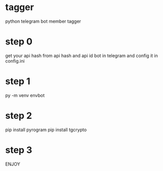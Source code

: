 # tagger
python telegram bot member tagger
# step 0
get your api hash from api hash and api id bot in telegram and config it in config.ini
# step 1
py -m venv envbot
# step 2
pip install pyrogram
pip install tgcrypto
# step 3
ENJOY
